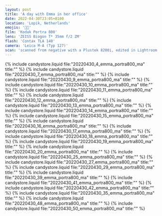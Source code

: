 ```yaml
---
layout: post
title: 'A day with Emma in her office'
date: 2022-04-30T23:05+0100
location: 'Lopik, Netherlands'
emojis: '🔞🏢'
film: 'Kodak Portra 800'
lens: 'ZEISS Biogon T* 35mm f/2 ZM'
flash: 'Contax TLA 140'
camera: 'Leica M-A (Typ 127)'
scan: 'scanned from negative with a Plustek 8200i, edited in Lightroom'
---
```


{% include candystore.liquid file:"20220430_4_emma_portra800_ma" title:"" %}
{% include candystore.liquid file:"20220430_7_emma_portra800_ma" title:"" %}
{% include candystore.liquid file:"20220430_9_emma_portra800_ma" title:"" %}
{% include candystore.liquid file:"20220430_10_emma_portra800_ma" title:"" %}
{% include candystore.liquid file:"20220430_11_emma_portra800_ma" title:"" %}
{% include candystore.liquid file:"20220430_12_emma_portra800_ma" title:"" %}
{% include candystore.liquid file:"20220430_13_emma_portra800_ma" title:"" %}
{% include candystore.liquid file:"20220430_14_emma_portra800_ma" title:"" %}
{% include candystore.liquid file:"20220430_15_emma_portra800_ma" title:"" %}
{% include candystore.liquid file:"20220430_16_emma_portra800_ma" title:"" %}
{% include candystore.liquid file:"20220430_17_emma_portra800_ma" title:"" %}
{% include candystore.liquid file:"20220430_18_emma_portra800_ma" title:"" %}
{% include candystore.liquid file:"20220430_19_emma_portra800_ma" title:"" %}
{% include candystore.liquid file:"20220430_20_emma_portra800_ma" title:"" %}
{% include candystore.liquid file:"20220430_25_emma_portra800_ma" title:"" %}
{% include candystore.liquid file:"20220430_27_emma_portra800_ma" title:"" %}
{% include candystore.liquid file:"20220430_29_emma_portra800_ma" title:"" %}
{% include candystore.liquid file:"20220430_39_emma_portra800_ma" title:"" %}
{% include candystore.liquid file:"20220430_41_emma_portra800_ma" title:"" %}
{% include candystore.liquid file:"20220430_42_emma_portra800_ma" title:"" %}
{% include candystore.liquid file:"20220430_35_emma_portra800_ma" title:"" %}
{% include candystore.liquid file:"20220430_48_emma_portra800_ma" title:"" %}
{% include candystore.liquid file:"20220430_50_emma_portra800_ma" title:"" %}